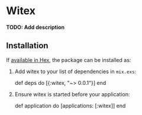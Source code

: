 # Witex

**TODO: Add description**

## Installation

If [available in Hex](https://hex.pm/docs/publish), the package can be installed as:

  1. Add witex to your list of dependencies in `mix.exs`:

        def deps do
          [{:witex, "~> 0.0.1"}]
        end

  2. Ensure witex is started before your application:

        def application do
          [applications: [:witex]]
        end

